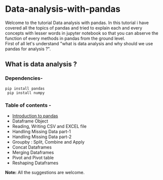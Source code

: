 # Data-analysis-with-pandas
   Welcome to the tutorial Data analysis with pandas. In this tutorial i have covered all the topics of pandas and tried to explain each and every concepts with lesser words in jupyter notebook so that you can abserve the function of every methods in pandas from the ground level.
   <br>First of all let's understand "what is data analysis and why should we use pandas for analysis ?".
## What is data analysis ?
  

### Dependencies-
   ```
   pip install pandas 
    pip install numpy
   ```
   
### Table of contents -
  * [Introduction to pandas](https://github.com/dshahid380/Data-analysis-with-pandas/blob/master/pandas_part1.ipynb)
  * Dataframe Object
  * Reading, Writing CSV and EXCEL file
  * Handling Missing Data part-1
  * Handling Missing Data part-2
  * Groupby : Split, Combine and Apply
  * Concat Dataframes
  * Merging Dataframes
  * Pivot and Pivot table
  * Reshaping Dataframes<br>
  
**Note:** All the suggestions are welcome.
